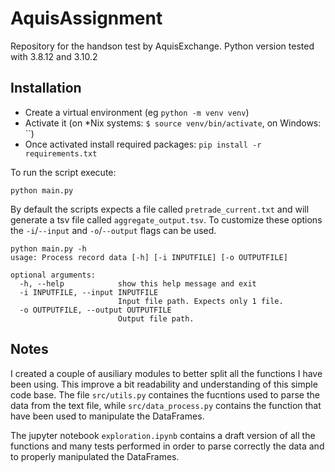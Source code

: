 # AquisAssignment
Repository for the handson test by AquisExchange.
Python version tested with 3.8.12 and 3.10.2

## Installation
 - Create a virtual environment (eg `python -m venv venv`)
 - Activate it (on *Nix systems: `$ source venv/bin/activate`, on Windows: ``)
 - Once activated install required packages: `pip install -r requirements.txt`

To run the script execute:
```
python main.py
```
By default the scripts expects a file called `pretrade_current.txt` and will generate a tsv file called `aggregate_output.tsv`.
To customize these options the `-i`/`--input` and `-o`/`--output` flags can be used.
```
python main.py -h
usage: Process record data [-h] [-i INPUTFILE] [-o OUTPUTFILE]

optional arguments:
  -h, --help            show this help message and exit
  -i INPUTFILE, --input INPUTFILE
                        Input file path. Expects only 1 file.
  -o OUTPUTFILE, --output OUTPUTFILE
                        Output file path.
```

## Notes

I created a couple of ausiliary modules to better split all the functions I have been using.
This improve a bit readability and understanding of this simple code base.
The file `src/utils.py` containes the fucntions used to parse the data from the text file,
while `src/data_process.py` contains the function that have been used to manipulate the DataFrames.

The jupyter notebook `exploration.ipynb` contains a draft version of all the functions and many tests performed
in order to parse correctly the data and to properly manipulated the DataFrames.
